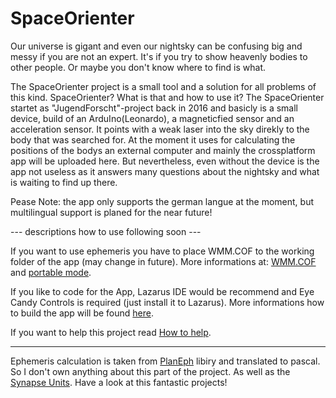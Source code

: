 # SpaceOrienter

Our universe is gigant and even our nightsky can be confusing big and messy if you are not an expert.
It's if you try to show heavenly bodies to other people. 
Or maybe you don't know where to find is what.

The SpaceOrienter project is a small tool and a solution for all problems of this kind.
SpaceOrienter? What is that and how to use it?
The SpaceOrienter startet as "JugendForscht"-project back in 2016 and basicly is a small device, build of an ArduIno(Leonardo), a magneticfied sensor and an acceleration sensor. It points with a weak laser into the sky direkly to the body that was searched for. At the moment it uses for calculating the positions of the bodys an external computer and mainly the crossplatform app will be uploaded here.
But nevertheless, even without the device is the app not useless as it answers many questions about the nightsky and what is waiting to find up there.

Pease Note: the app only supports the german langue at the moment, but multilingual support is planed for the near future!

--- descriptions how to use following soon ---

If you want to use ephemeris you have to place WMM.COF to the working folder of the app (may change in future). More informations at: [WMM.COF](https://github.com/FireInstallations/SpaceOrienter/wiki/WMM.COF) and [portable mode](https://github.com/FireInstallations/SpaceOrienter/wiki/Portable-Mode).

If you like to code for the App, Lazarus IDE would be recommend and Eye Candy Controls is required (just install it to Lazarus). More informations how to build the app will be found [here](https://github.com/FireInstallations/SpaceOrienter/wiki/Build-the-App).

If you want to help this project read [How to help](https://github.com/FireInstallations/SpaceOrienter/wiki/How-to-Help).

***

Ephemeris calculation is taken from [PlanEph](https://sourceforge.net/projects/planeph/) libiry and translated to pascal. So I don't own anything about this part of the project. As well as the [Synapse Units](http://www.ararat.cz/synapse/doku.php/download). Have a look at this fantastic projects!
